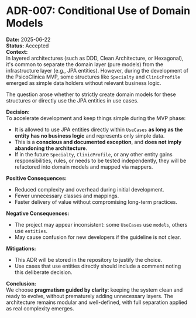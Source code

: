 # ADR-007: Conditional Use of Domain Models

**Date:** 2025-06-22  
**Status:** Accepted  
**Context:**  
In layered architectures (such as DDD, Clean Architecture, or Hexagonal), it's common to separate the domain layer (pure models) from the infrastructure layer (e.g., JPA entities). However, during the development of the PsicoClinica MVP, some structures like `Specialty` and `ClinicProfile` emerged as simple data holders without relevant business logic.

The question arose whether to strictly create domain models for these structures or directly use the JPA entities in use cases.

**Decision:**  
To accelerate development and keep things simple during the MVP phase:

- It is allowed to use JPA entities directly within `UseCases` **as long as the entity has no business logic** and represents only simple data.
- This is a **conscious and documented exception**, and **does not imply abandoning the architecture**.
- If in the future `Specialty`, `ClinicProfile`, or any other entity gains responsibilities, rules, or needs to be tested independently, they will be refactored into domain models and mapped via mappers.

**Positive Consequences:**
- Reduced complexity and overhead during initial development.
- Fewer unnecessary classes and mappings.
- Faster delivery of value without compromising long-term practices.

**Negative Consequences:**
- The project may appear inconsistent: some `UseCases` use `models`, others use `entities`.
- May cause confusion for new developers if the guideline is not clear.

**Mitigations:**
- This ADR will be stored in the repository to justify the choice.
- Use cases that use entities directly should include a comment noting this deliberate decision.

**Conclusion:**  
We choose **pragmatism guided by clarity**: keeping the system clean and ready to evolve, without prematurely adding unnecessary layers. The architecture remains modular and well-defined, with full separation applied as real complexity emerges.
